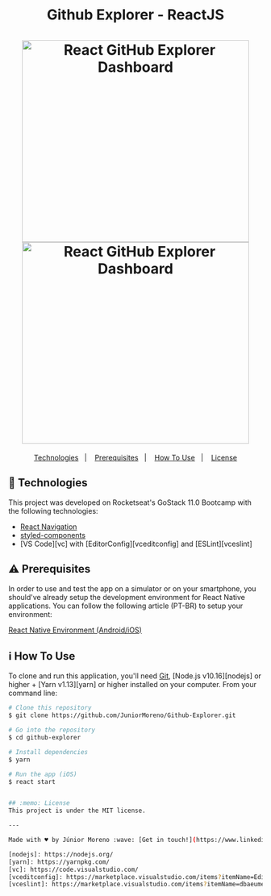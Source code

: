 <h1 align="center">
  Github Explorer - ReactJS
  <br>
  <br>
  <img alt="React GitHub Explorer Dashboard" src="https://github.com/JuniorMoreno/Github-Explorer/blob/master/github-explorer-dashboard.png" width="450" height="400" />
    <img alt="React GitHub Explorer Dashboard" src="https://github.com/JuniorMoreno/Github-Explorer/blob/master/github-explorer-repository.png" width="450" height="400"  />
    
   
</h1>


<p align="center">
  <a href="#rocket-technologies">Technologies</a>&nbsp;&nbsp;&nbsp;|&nbsp;&nbsp;&nbsp;
  <a href="#warning-prerequisites">Prerequisites</a>&nbsp;&nbsp;&nbsp;|&nbsp;&nbsp;&nbsp;
  <a href="#information_source-how-to-use">How To Use</a>&nbsp;&nbsp;&nbsp;|&nbsp;&nbsp;&nbsp;
  <a href="#memo-license">License</a>
</p>

## :rocket: Technologies

This project was developed on Rocketseat's GoStack 11.0 Bootcamp with the following technologies:

-  [React Navigation](https://reactnavigation.org/)
-  [styled-components](https://www.styled-components.com/)
-  [VS Code][vc] with [EditorConfig][vceditconfig] and [ESLint][vceslint]

## :warning: Prerequisites

In order to use and test the app on a simulator or on your smartphone, you should've already setup the development environment for React Native applications. You can follow the following article (PT-BR) to setup your environment:

[React Native Environment (Android/iOS)](https://docs.rocketseat.dev/ambiente-react-native/introducao)
  
## :information_source: How To Use

To clone and run this application, you'll need [Git](https://git-scm.com), [Node.js v10.16][nodejs] or higher + [Yarn v1.13][yarn] or higher installed on your computer. From your command line:

```bash
# Clone this repository
$ git clone https://github.com/JuniorMoreno/Github-Explorer.git

# Go into the repository
$ cd github-explorer

# Install dependencies
$ yarn 

# Run the app (iOS)
$ react start


## :memo: License
This project is under the MIT license.

---

Made with ♥ by Júnior Moreno :wave: [Get in touch!](https://www.linkedin.com/in/j%C3%BAnior-moreno-50a674153/)

[nodejs]: https://nodejs.org/
[yarn]: https://yarnpkg.com/
[vc]: https://code.visualstudio.com/
[vceditconfig]: https://marketplace.visualstudio.com/items?itemName=EditorConfig.EditorConfig
[vceslint]: https://marketplace.visualstudio.com/items?itemName=dbaeumer.vscode-eslint
